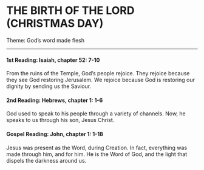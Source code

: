 # THE BIRTH OF THE LORD (CHRISTMAS DAY)​
Theme: God’s word made flesh

---

#### 1st Reading: Isaiah, chapter 52: 7-10

From the ruins of the Temple, God’s people rejoice. They rejoice because they see God restoring Jerusalem. We rejoice because God is restoring our dignity by sending us the Saviour.

#### 2nd Reading: Hebrews, chapter 1: 1-6

God used to speak to his people through a variety of channels. Now, he speaks to us through his son, Jesus Christ.

#### Gospel Reading: John, chapter 1: 1-18

Jesus was present as the Word, during Creation. In fact, everything was made through him, and for him. He is the Word of God, and the light that dispels the darkness around us.